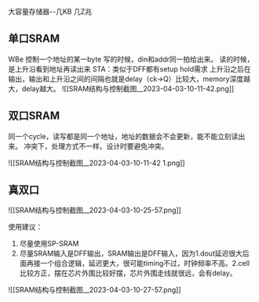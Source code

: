 大容量存储器--几KB 几Z兆

## 单口SRAM
WBe 控制一个地址的某一byte
写的时候，din和addr同一拍给出来。
读的时候，是上升沿看到地址再读出来
STA：类似于DFF都有setup hold需求
上升沿之后在输出，输出和上升沿之间的间隔也就是delay（ck->Q）比较大，memory深度越大，delay越大。
![[SRAM结构与控制截图__2023-04-03-10-11-42.png]]

## 双口SRAM

同一个cycle，读写都是同一个地址，地址的数据会不会更新，能不能立刻读出来。
冲突下，处理方式不一样。设计时要避免冲突。

![[SRAM结构与控制截图__2023-04-03-10-11-42 1.png]]

## 真双口

![[SRAM结构与控制截图__2023-04-03-10-25-57.png]]

使用建议：

1. 尽量使用SP-SRAM
2. 尽量SRAM输入是DFF输出，SRAM输出是DFF输入，因为1.dout延迟很大后面再接一个组合逻辑，延迟更大，很可能timing不过，时钟频率不高。2.cell比较方正，摆在芯片外围比较好摆，芯片外围走线就很远，会有delay。


![[SRAM结构与控制截图__2023-04-03-10-27-57.png]]



